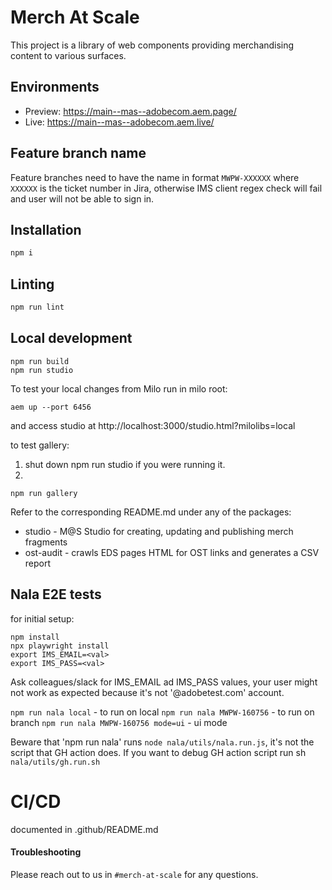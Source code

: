 # Merch At Scale
This project is a library of web components providing merchandising content to various surfaces.

## Environments
- Preview: https://main--mas--adobecom.aem.page/
- Live: https://main--mas--adobecom.aem.live/

## Feature branch name
Feature branches need to have the name in format `MWPW-XXXXXX` where `XXXXXX` is the ticket number in Jira, otherwise IMS client regex check will fail and user will not be able to sign in.

## Installation

```sh
npm i
```

## Linting

```sh
npm run lint
```

## Local development
```
npm run build
npm run studio
```
To test your local changes from Milo run in milo root:
```
aem up --port 6456
```
and access studio at http://localhost:3000/studio.html?milolibs=local

to test gallery:
1. shut down npm run studio if you were running it.
2.
```
npm run gallery
```

Refer to the corresponding README.md under any of the packages:
* studio - M@S Studio for creating, updating and publishing merch fragments
* ost-audit - crawls EDS pages HTML for OST links and generates a CSV report

## Nala E2E tests
for initial setup:
```
npm install
npx playwright install
export IMS_EMAIL=<val>
export IMS_PASS=<val>
```
Ask colleagues/slack for IMS_EMAIL ad IMS_PASS values, your user might not work as expected because it's not '@adobetest.com' account.

`npm run nala local` - to run on local
`npm run nala MWPW-160756` - to run on branch
`npm run nala MWPW-160756 mode=ui` - ui mode

Beware that 'npm run nala' runs `node nala/utils/nala.run.js`, it's not the script that GH action does. 
If you want to debug GH action script run sh `nala/utils/gh.run.sh`
# CI/CD
documented in .github/README.md

#### Troubleshooting
Please reach out to us in `#merch-at-scale` for any questions.
